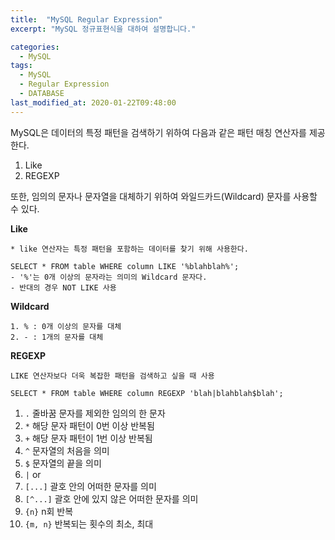 ```yaml
---
title:  "MySQL Regular Expression"
excerpt: "MySQL 정규표현식을 대하여 설명합니다."

categories:
  - MySQL
tags:
  - MySQL
  - Regular Expression
  - DATABASE
last_modified_at: 2020-01-22T09:48:00
---
```


MySQL은 데이터의 특정 패턴을 검색하기 위하여 다음과 같은 패턴 매칭 연산자를 제공한다.
1. Like
2. REGEXP

또한, 임의의 문자나 문자열을 대체하기 위하여 와일드카드(Wildcard) 문자를 사용할 수 있다.

**Like**
~~~
* like 연산자는 특정 패턴을 포함하는 데이터를 찾기 위해 사용한다.

SELECT * FROM table WHERE column LIKE '%blahblah%';
- '%'는 0개 이상의 문자라는 의미의 Wildcard 문자다. 
- 반대의 경우 NOT LIKE 사용
~~~

**Wildcard**
~~~
1. % : 0개 이상의 문자를 대체
2. - : 1개의 문자를 대체
~~~

**REGEXP**
~~~
LIKE 연산자보다 더욱 복잡한 패턴을 검색하고 싶을 때 사용

SELECT * FROM table WHERE column REGEXP 'blah|blahblah$blah';
~~~

1. `.`  줄바꿈 문자를 제외한 임의의 한 문자 
2. `*` 해당 문자 패턴이 0번 이상 반복됨 
3. `+` 해당 문자 패턴이 1번 이상 반복됨 
4. `^` 문자열의 처음을 의미 
5. `$` 문자열의 끝을 의미 
6. `|` or 
7. `[...]` 괄호 안의 어떠한 문자를 의미 
8. `[^...]` 괄호 안에 있지 않은 어떠한 문자를 의미 
9. `{n}` n회 반복 
10. `{m, n}` 반복되는 횟수의 최소, 최대 
